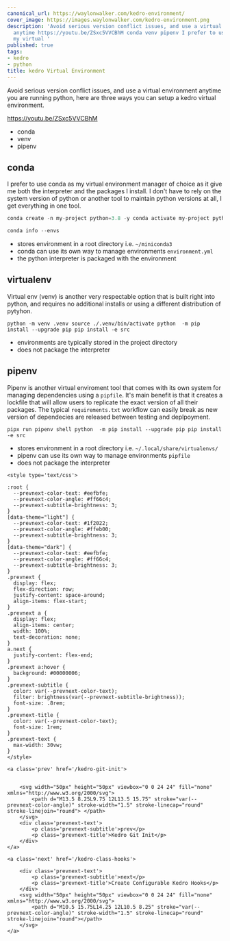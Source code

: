 ```yaml
---
canonical_url: https://waylonwalker.com/kedro-environment/
cover_image: https://images.waylonwalker.com/kedro-environment.png
description: 'Avoid serious version conflict issues, and use a virtual environment
  anytime https://youtu.be/ZSxc5VVCBhM conda venv pipenv I prefer to use conda as
  my virtual '
published: true
tags:
- kedro
- python
title: kedro Virtual Environment
---
```


Avoid serious version conflict issues, and use a virtual environment anytime you are running python, here are three ways you can setup a kedro virtual environment.

https://youtu.be/ZSxc5VVCBhM

* conda
* venv
* pipenv

## conda

I prefer to use conda as my virtual environment manager of choice as it give me both the interpreter and the packages I install.  I don't have to rely on the system version of python or another tool to maintain python versions at all, I get everything in one tool.

``` python
conda create -n my-project python=3.8 -y conda activate my-project python  -m pip install --upgrade pip pip install -e src
```

``` python
conda info --envs
```

* stores environment in a root directory i.e. `~/miniconda3`
* conda can use its own way to manage environments `environment.yml`
* the python interpreter is packaged with the environment

## virtualenv

Virtual env (venv) is another very respectable option that is built right into python, and requires no additional installs or using a different distribution of pytyhon.

```
python -m venv .venv source ./.venv/bin/activate python  -m pip install --upgrade pip pip install -e src
```

* environments are typically stored in the project directory
* does not package the interpreter

## pipenv

Pipenv is another virtual enviroment tool that comes with its own system for managing dependencies using a `pipfile`.  It's main benefit is that it creates a lockfile that will allow users to replicate the exact version of all their packages.  The typical `requirements.txt` workflow can easily break as new version of dependecies are released between testing  and deplpoyment.

```
pipx run pipenv shell python  -m pip install --upgrade pip pip install -e src
```
* stores environment in a root directory i.e. `~/.local/share/virtualenvs/`
* pipenv can use its own way to manage environments `pipfile`
* does not package the interpreter
<div class='prevnext'>

    <style type='text/css'>

    :root {
      --prevnext-color-text: #eefbfe;
      --prevnext-color-angle: #ff66c4;
      --prevnext-subtitle-brightness: 3;
    }
    [data-theme="light"] {
      --prevnext-color-text: #1f2022;
      --prevnext-color-angle: #ffeb00;
      --prevnext-subtitle-brightness: 3;
    }
    [data-theme="dark"] {
      --prevnext-color-text: #eefbfe;
      --prevnext-color-angle: #ff66c4;
      --prevnext-subtitle-brightness: 3;
    }
    .prevnext {
      display: flex;
      flex-direction: row;
      justify-content: space-around;
      align-items: flex-start;
    }
    .prevnext a {
      display: flex;
      align-items: center;
      width: 100%;
      text-decoration: none;
    }
    a.next {
      justify-content: flex-end;
    }
    .prevnext a:hover {
      background: #00000006;
    }
    .prevnext-subtitle {
      color: var(--prevnext-color-text);
      filter: brightness(var(--prevnext-subtitle-brightness));
      font-size: .8rem;
    }
    .prevnext-title {
      color: var(--prevnext-color-text);
      font-size: 1rem;
    }
    .prevnext-text {
      max-width: 30vw;
    }
    </style>
    
    <a class='prev' href='/kedro-git-init'>
    

        <svg width="50px" height="50px" viewbox="0 0 24 24" fill="none" xmlns="http://www.w3.org/2000/svg">
            <path d="M13.5 8.25L9.75 12L13.5 15.75" stroke="var(--prevnext-color-angle)" stroke-width="1.5" stroke-linecap="round" stroke-linejoin="round"> </path>
        </svg>
        <div class='prevnext-text'>
            <p class='prevnext-subtitle'>prev</p>
            <p class='prevnext-title'>Kedro Git Init</p>
        </div>
    </a>
    
    <a class='next' href='/kedro-class-hooks'>
    
        <div class='prevnext-text'>
            <p class='prevnext-subtitle'>next</p>
            <p class='prevnext-title'>Create Configurable Kedro Hooks</p>
        </div>
        <svg width="50px" height="50px" viewbox="0 0 24 24" fill="none" xmlns="http://www.w3.org/2000/svg">
            <path d="M10.5 15.75L14.25 12L10.5 8.25" stroke="var(--prevnext-color-angle)" stroke-width="1.5" stroke-linecap="round" stroke-linejoin="round"></path>
        </svg>
    </a>
  </div>